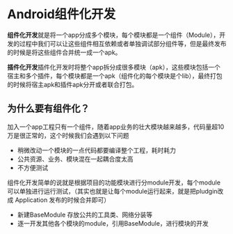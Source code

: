 # Android组件化开发 #

**组件化开发**就是将一个app分成多个模块，每个模块都是一个组件（Module），开发的过程中我们可以让这些组件相互依赖或者单独调试部分组件等，但是最终发布的时候是将这些组件合并统一成一个apk。


**插件化开发**插件化开发时将整个app拆分成很多模块（apk），这些模块包括一个宿主和多个插件，每个模块都是一个apk（组件化的每个模块是个lib），最终打包的时候将宿主apk和插件apk分开或者联合打包。


## 为什么要有组件化？ ##

加入一个app工程只有一个组件，随着app业务的壮大模块越来越多，代码量超10万是很正常的，这个时候我们会遇到以下问题

- 稍微改动一个模块的一点代码都要编译整个工程，耗时耗力
- 公共资源、业务、模块混在一起耦合度太高
- 不方便测试

组件化开发简单的说就是根据项目的功能模块进行分module开发，每个module可以单独进行运行测试，（其实也就是让每个module运行起来，就是把pludgin改成 Application 发布的时候合并即可）



- 新建BaseModule 存放公共的工具类、网络分装等
- 逐一开发其他各个模块的module，引用BaseModule，进行模块的开发

